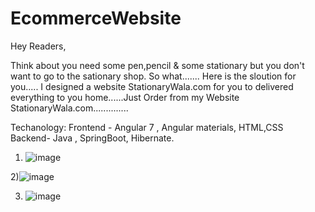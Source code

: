 # EcommerceWebsite

Hey Readers,
 
Think about you need some pen,pencil & some stationary but you don't want to go to the sationary shop. So what....... Here is the sloution for you..... I designed a website StationaryWala.com for you to delivered everything to you home......Just Order from my Website StationaryWala.com..............

Techanology: 
Frontend - Angular 7 , Angular materials, HTML,CSS
Backend- Java , SpringBoot, Hibernate.


1) ![image](https://user-images.githubusercontent.com/44647615/89212924-f6037100-d5e1-11ea-923d-90266a8cf575.png)



2)![image](https://user-images.githubusercontent.com/44647615/89213106-32cf6800-d5e2-11ea-833e-bfc2a31c974d.png)




3) ![image](https://user-images.githubusercontent.com/44647615/89213295-7cb84e00-d5e2-11ea-81d2-817b9f8e9852.png)
